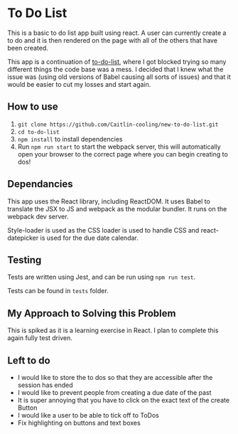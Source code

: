 # To Do List
This is a basic to do list app built using react. A user can currently create a to do and it is then rendered on the page with all of the others that have been created.

This app is a continuation of [to-do-list](https://github.com/Caitlin-cooling/to-do-list), where I got blocked trying so many different things the code base was a mess. I decided that I knew what the issue was (using old versions of Babel causing all sorts of issues) and that it would be easier to cut my losses and start again.

## How to use
1. `git clone https://github.com/Caitlin-cooling/new-to-do-list.git`
2. `cd to-do-list`
3. `npm install` to install dependencies
4. Run `npm run start` to start the webpack server, this will automatically open your browser to the correct page where you can begin creating to dos!

## Dependancies
This app uses the React library, including ReactDOM. It uses Babel to translate the JSX to JS and webpack as the modular bundler. It runs on the webpack dev server.

Style-loader is used as the CSS loader is used to handle CSS and react-datepicker is used for the due date calendar.

## Testing
Tests are written using Jest, and can be run using `npm run test`.

Tests can be found in `tests` folder.

## My Approach to Solving this Problem
This is spiked as it is a learning exercise in React. I plan to complete this again fully test driven.

## Left to do
* I would like to store the to dos so that they are accessible after the session has ended
* I would like to prevent people from creating a due date of the past
* It is super annoying that you have to click on the exact text of the create Button
* I would like a user to be able to tick off to ToDos
* Fix highlighting on buttons and text boxes
